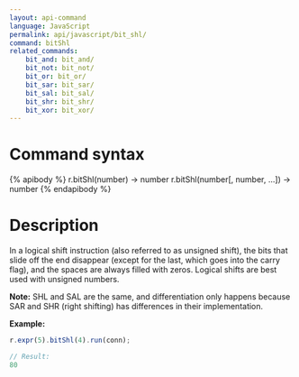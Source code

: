 ```yaml
---
layout: api-command
language: JavaScript
permalink: api/javascript/bit_shl/
command: bitShl
related_commands:
    bit_and: bit_and/
    bit_not: bit_not/
    bit_or: bit_or/
    bit_sar: bit_sar/
    bit_sal: bit_sal/
    bit_shr: bit_shr/
    bit_xor: bit_xor/
---
```


# Command syntax #

{% apibody %}
r.bitShl(number) &rarr; number
r.bitShl(number[, number, ...]) &rarr; number
{% endapibody %}

# Description #

In a logical shift instruction (also referred to as unsigned shift), the bits that slide off the end disappear (except for the last, which goes into the carry flag), and the spaces are always filled with zeros. Logical shifts are best used with unsigned numbers.

__Note:__ SHL and SAL are the same, and differentiation only happens because SAR and SHR (right shifting) has differences in their implementation.

__Example:__

```js
r.expr(5).bitShl(4).run(conn);

// Result:
80
```
